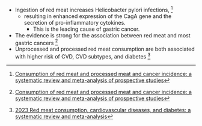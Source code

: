 - Ingestion of red meat increases Helicobacter pylori infections, [^1]
	- resulting in enhanced expression of the CagA gene and the secretion of pro-inflammatory cytokines.
		- This is the leading cause of gastric cancer. 
- The evidence is strong for the association between red meat and most gastric cancers [^1]
-  Unprocessed and processed red meat consumption are both associated with higher risk of CVD, CVD subtypes, and diabetes [^2]

[^1]: [Consumption of red meat and processed meat and cancer incidence: a systematic review and meta-analysis of prospective studies](https://pubmed.ncbi.nlm.nih.gov/34455534/)
[^2]: [2023 Red meat consumption, cardiovascular diseases, and diabetes: a systematic review and meta-analysis](https://pubmed.ncbi.nlm.nih.gov/37264855/) 